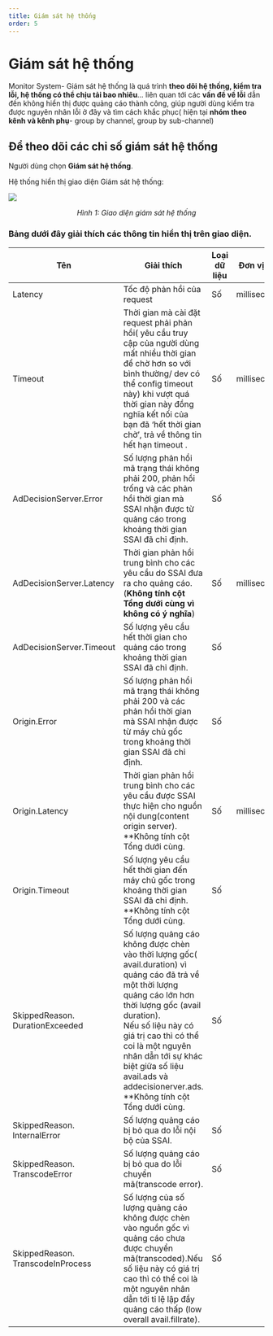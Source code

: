 ```yaml
---
title: Giám sát hệ thống
order: 5
---
```


# Giám sát hệ thống
Monitor System- Giám sát hệ thống là quá trình **theo dõi hệ thống, kiểm tra lỗi, hệ thống có thể chịu tải bao nhiêu**…  liên quan tới các **vấn đề về lỗi** dẫn đến không hiển thị được quảng cáo thành công, giúp người dùng kiểm tra được nguyên nhân lỗi ở đây và tìm cách khắc phục( hiện tại **nhóm theo kênh và kênh phụ**- group by channel, group by sub-channel)

## Để theo dõi các chỉ số giám sát hệ thống

Người dùng chọn **Giám sát hệ thống**.

Hệ thống hiển thị giao diện Giám sát hệ thống:

![](/11-image/statistic-monitor-system.png)

<center>

*Hình 1: Giao diện giám sát hệ thống*

</center>

### Bảng dưới đây giải thích các thông tin hiển thị trên giao diện.


| Tên                               | Giải thích                                                                                                                                                                                                                                                                                                                                                   | Loại dữ liệu | Đơn vị tính  | Công thức |
| --------------------------------- | ------------------------------------------------------------------------------------------------------------------------------------------------------------------------------------------------------------------------------------------------------------------------------------------------------------------------------------------------------------ | ------------ | ------------ | --------- |
| Latency                           | Tốc độ phản hồi của request                                                                                                                                                                                                                                                                                                                                  | Số           | milliseconds | N/A       |
| Timeout                           | Thời gian mà cài đặt request phải phản hồi( yêu cầu truy cập của người dùng mất nhiều thời gian để chờ hơn so với bình thường/  dev có thể config timeout này) khi vượt quá thời gian này đồng nghĩa kết nối của bạn đã ‘hết thời gian chờ’, trả về thông tin hết hạn timeout .                                                                              | Số           | milliseconds | N/A       |
| AdDecisionServer.Error            | Số lượng phản hồi mã trạng thái không phải 200, phản hồi trống và các phản hồi thời gian mà SSAI nhận được từ quảng cáo trong khoảng thời gian SSAI đã chỉ định.                                                                                                                                                                                             | Số           |              | Count     |
| AdDecisionServer.Latency          | Thời gian phản hồi trung bình cho các yêu cầu do SSAI đưa ra cho quảng cáo.<br />(**Không tính cột Tổng dưới cùng vì không có ý nghĩa**)                                                                                                                                                                                                               | Số           | milliseconds | Avg       |
| AdDecisionServer.Timeout          | Số lượng yêu cầu hết thời gian cho quảng cáo trong khoảng thời gian SSAI đã chỉ định.                                                                                                                                                                                                                                                                        | Số           |              | Count     |
| Origin.Error                      | Số lượng phản hồi mã trạng thái không phải 200 và các phản hồi thời gian mà SSAI nhận được từ máy chủ gốc trong khoảng thời gian SSAI đã chỉ định.                                                                                                                                                                                                           | Số           |              | Count     |
| Origin.Latency                    | Thời gian phản hồi trung bình cho các yêu cầu được SSAI thực hiện cho nguồn nội dung(content origin server).<br />**Không tính cột Tổng dưới cùng.                                                                                                                                                                                                     | Số           | milliseconds | Avg       |
| Origin.Timeout                    | Số lượng yêu cầu hết thời gian đến máy chủ gốc trong khoảng thời gian SSAI đã chỉ định.<br />**Không tính cột Tổng dưới cùng.                                                                                                                                                                                                                          | Số           |              | Count     |
| SkippedReason. DurationExceeded   | Số lượng quảng cáo không được chèn vào thời lượng gốc( avail.duration) vì quảng cáo đã trả về một thời lượng quảng cáo lớn hơn thời lượng gốc (avail duration). <br />Nếu số liệu này có giá trị cao thì có thể coi là một nguyên nhân dẫn tới sự khác biệt giữa số liệu avail.ads và addecisionerver.ads.<br />**Không tính cột Tổng dưới cùng. | Số           |              | Count     |
| SkippedReason. InternalError      | Số lượng quảng cáo bị bỏ qua do lỗi nội bộ của SSAI.                                                                                                                                                                                                                                                                                                         | Số           |              | Count     |
| SkippedReason. TranscodeError     | Số lượng quảng cáo bị bỏ qua do lỗi chuyển mã(transcode error).                                                                                                                                                                                                                                                                                              | Số           |              | Count     |
| SkippedReason. TranscodeInProcess | Số lượng của số lượng quảng cáo không được chèn vào nguồn gốc vì quảng cáo chưa được chuyển mã(transcoded).Nếu số liệu này có giá trị cao thì có thể coi là một nguyên nhân dẫn tới tỉ lệ lập đầy quảng cáo thấp (low overall avail.fillrate).                                                                                                               | Số           |              | Count     |



